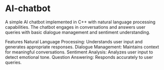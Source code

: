 # AI-chatbot
A simple AI chatbot implemented in C++ with natural language processing capabilities. The chatbot engages in conversations and answers user queries with basic dialogue management and sentiment understanding.

Features
Natural Language Processing: Understands user input and generates appropriate responses.
Dialogue Management: Maintains context for meaningful conversations.
Sentiment Analysis: Analyzes user input to detect emotional tone.
Question Answering: Responds accurately to user queries.
